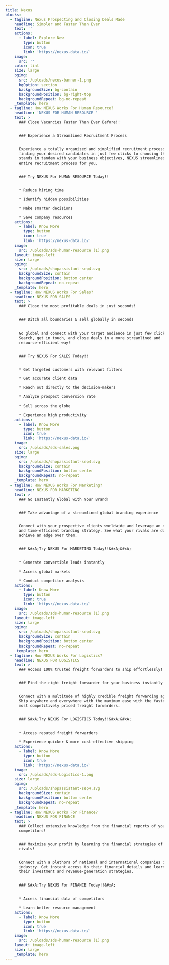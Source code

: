 ```yaml
---
title: Nexus
blocks:
  - tagline: Nexus Prospecting and Closing Deals Made
    headline: Simpler and Faster Than Ever
    text: ''
    actions:
      - label: Explore Now
        type: button
        icon: true
        link: 'https://nexus-data.io/'
    image:
      src: ''
    color: tint
    size: large
    bgimg:
      src: /uploads/nexus-banner-1.png
      bgOption: section
      backgroundSize: bg-contain
      backgroundPosition: bg-right-top
      backgroundRepeat: bg-no-repeat
    _template: hero
  - tagline: How NEXUS Works For Human Resource?
    headline: 'NEXUS FOR HUMAN RESOURCE '
    text: >
      ### Close Vacancies Faster Than Ever Before!!


      ### Experience a Streamlined Recruitment Process


      Experience a totally organized and simplified recruitment process. From
      finding your desired candidates in just few clicks to choosing the one who
      stands in tandem with your business objectives, NEXUS streamlines the
      entire recruitment process for you.


      ### Try NEXUS For HUMAN RESOURCE Today!!


      * Reduce hiring time

      * Identify hidden possibilities

      * Make smarter decisions

      * Save company resources
    actions:
      - label: Know More
        type: button
        icon: true
        link: 'https://nexus-data.io/'
    image:
      src: /uploads/sds-human-resource (1).png
    layout: image-left
    size: large
    bgimg:
      src: /uploads/shopassistant-sep4.svg
      backgroundSize: contain
      backgroundPosition: bottom center
      backgroundRepeat: no-repeat
    _template: hero
  - tagline: How NEXUS Works For Sales?
    headline: NEXUS FOR SALES
    text: >
      ### Close the most profitable deals in just seconds!


      ### Ditch all boundaries & sell globally in seconds


      Go global and connect with your target audience in just few clicks.
      Search, get in touch, and close deals in a more streamlined and
      resource-efficient way!


      ### Try NEXUS For SALES Today!!


      * Get targeted customers with relevant filters

      * Get accurate client data

      * Reach out directly to the decision-makers

      * Analyze prospect conversion rate

      * Sell across the globe

      * Experience high productivity
    actions:
      - label: Know More
        type: button
        icon: true
        link: 'https://nexus-data.io/'
    image:
      src: /uploads/sds-sales.png
    size: large
    bgimg:
      src: /uploads/shopassistant-sep4.svg
      backgroundSize: contain
      backgroundPosition: bottom center
      backgroundRepeat: no-repeat
    _template: hero
  - tagline: How NEXUS Works For Marketing?
    headline: NEXUS FOR MARKETING
    text: >
      ### Go Instantly Global with Your Brand!


      ### Take advantage of a streamlined global branding experience


      Connect with your prospective clients worldwide and leverage an organized
      and time-efficient branding strategy. See what your rivals are doing and
      achieve an edge over them.


      ### &#xA;Try NEXUS For MARKETING Today!!&#xA;&#xA;


      * Generate convertible leads instantly

      * Access global markets

      * Conduct competitor analysis
    actions:
      - label: Know More
        type: button
        icon: true
        link: 'https://nexus-data.io/'
    image:
      src: /uploads/sds-human-resource (1).png
    layout: image-left
    size: large
    bgimg:
      src: /uploads/shopassistant-sep4.svg
      backgroundSize: contain
      backgroundPosition: bottom center
      backgroundRepeat: no-repeat
    _template: hero
  - tagline: How NEXUS Works For Logistics?
    headline: NEXUS FOR LOGISTICS
    text: >
      ### Access 100% trusted freight forwarders to ship effortlessly!


      ### Find the right freight forwarder for your business instantly!


      Connect with a multitude of highly credible freight forwarding agencies.
      Ship anywhere and everywhere with the maximum ease with the fastest and
      most competitively priced freight forwarders.


      ### &#xA;Try NEXUS For LOGISTICS Today!!&#xA;&#xA;


      * Access reputed freight forwarders

      * Experience quicker & more cost-effective shipping
    actions:
      - label: Know More
        type: button
        icon: true
        link: 'https://nexus-data.io/'
    image:
      src: /uploads/sds-Logistics-1.png
    size: large
    bgimg:
      src: /uploads/shopassistant-sep4.svg
      backgroundSize: contain
      backgroundPosition: bottom center
      backgroundRepeat: no-repeat
    _template: hero
  - tagline: How NEXUS Works For Finance?
    headline: NEXUS FOR FINANCE
    text: >
      ### Collect extensive knowledge from the financial reports of your
      competitors!


      ### Maximize your profit by learning the financial strategies of your
      rivals!


      Connect with a plethora of national and international companies in your
      industry. Get instant access to their financial details and learn from
      their investment and revenue-generation strategies.


      ### &#xA;Try NEXUS For FINANCE Today!!&#xA;


      * Access financial data of competitors

      * Learn better resource management
    actions:
      - label: Know More
        type: button
        icon: true
        link: 'https://nexus-data.io/'
    image:
      src: /uploads/sds-human-resource (1).png
    layout: image-left
    size: large
    _template: hero
---
```


